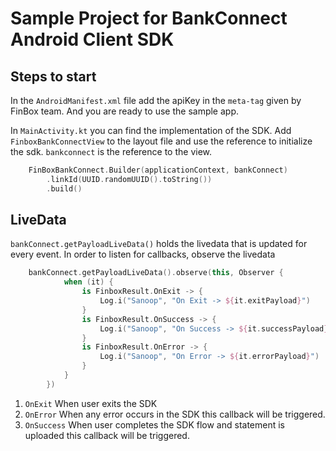 # Sample Project for BankConnect Android Client SDK 

## Steps to start

In the `AndroidManifest.xml` file add the apiKey in the `meta-tag` given by FinBox team. And you are ready to use the sample app.

In `MainActivity.kt` you can find the implementation of the SDK. Add `FinboxBankConnectView` to the layout file and use the reference to initialize the sdk.
`bankconnect` is the reference to the view.

```kotlin
    FinBoxBankConnect.Builder(applicationContext, bankConnect)
        .linkId(UUID.randomUUID().toString())
        .build()
```

## LiveData

`bankConnect.getPayloadLiveData()` holds the livedata that is updated for every event. In order to listen for callbacks, observe the livedata

```kotlin
    bankConnect.getPayloadLiveData().observe(this, Observer {
            when (it) {
                is FinboxResult.OnExit -> {
                    Log.i("Sanoop", "On Exit -> ${it.exitPayload}")
                }
                is FinboxResult.OnSuccess -> {
                    Log.i("Sanoop", "On Success -> ${it.successPayload}")
                }
                is FinboxResult.OnError -> {
                    Log.i("Sanoop", "On Error -> ${it.errorPayload}")
                }
            }
        })
```

1. `OnExit` When user exits the SDK 
2. `OnError` When any error occurs in the SDK this callback will be triggered.
3. `OnSuccess` When user completes the SDK flow and statement is uploaded this callback will be triggered.
